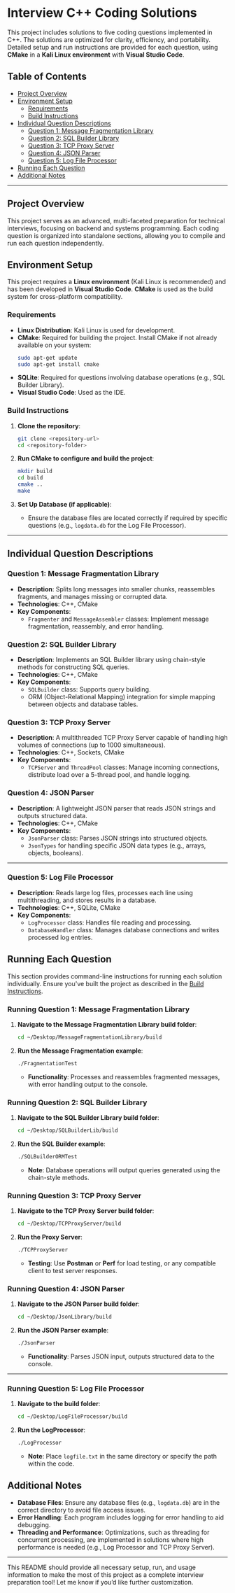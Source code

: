 
# Interview C++ Coding Solutions

This project includes solutions to five coding questions implemented in C++. The solutions are optimized for clarity, efficiency, and portability. Detailed setup and run instructions are provided for each question, using **CMake** in a **Kali Linux environment** with **Visual Studio Code**.

## Table of Contents

- [Project Overview](#project-overview)
- [Environment Setup](#environment-setup)
  - [Requirements](#requirements)
  - [Build Instructions](#build-instructions)
- [Individual Question Descriptions](#individual-question-descriptions)
  - [Question 1: Message Fragmentation Library](#question-4-message-fragmentation-library)
  - [Question 2: SQL Builder Library](#question-2-sql-builder-library)
  - [Question 3: TCP Proxy Server](#question-3-tcp-proxy-server)
  - [Question 4: JSON Parser](#question-5-json-parser)
  - [Question 5: Log File Processor](#question-1-log-file-processor)
- [Running Each Question](#running-each-question)
- [Additional Notes](#additional-notes)

---

## Project Overview

This project serves as an advanced, multi-faceted preparation for technical interviews, focusing on backend and systems programming. Each coding question is organized into standalone sections, allowing you to compile and run each question independently.

## Environment Setup

This project requires a **Linux environment** (Kali Linux is recommended) and has been developed in **Visual Studio Code**. **CMake** is used as the build system for cross-platform compatibility.

### Requirements

- **Linux Distribution**: Kali Linux is used for development.
- **CMake**: Required for building the project. Install CMake if not already available on your system:
  ```bash
  sudo apt-get update
  sudo apt-get install cmake
  ```
- **SQLite**: Required for questions involving database operations (e.g., SQL Builder Library).
- **Visual Studio Code**: Used as the IDE.

### Build Instructions

1. **Clone the repository**:
   ```bash
   git clone <repository-url>
   cd <repository-folder>
   ```

2. **Run CMake to configure and build the project**:
   ```bash
   mkdir build
   cd build
   cmake ..
   make
   ```

3. **Set Up Database (if applicable)**:
   - Ensure the database files are located correctly if required by specific questions (e.g., `logdata.db` for the Log File Processor).

---

## Individual Question Descriptions

### Question 1: Message Fragmentation Library

- **Description**: Splits long messages into smaller chunks, reassembles fragments, and manages missing or corrupted data.
- **Technologies**: C++, CMake
- **Key Components**:
  - `Fragmenter` and `MessageAssembler` classes: Implement message fragmentation, reassembly, and error handling.


### Question 2: SQL Builder Library

- **Description**: Implements an SQL Builder library using chain-style methods for constructing SQL queries.
- **Technologies**: C++, CMake
- **Key Components**:
  - `SQLBuilder` class: Supports query building.
  - ORM (Object-Relational Mapping) integration for simple mapping between objects and database tables.

### Question 3: TCP Proxy Server

- **Description**: A multithreaded TCP Proxy Server capable of handling high volumes of connections (up to 1000 simultaneous).
- **Technologies**: C++, Sockets, CMake
- **Key Components**:
  - `TCPServer` and `ThreadPool` classes: Manage incoming connections, distribute load over a 5-thread pool, and handle logging.


### Question 4: JSON Parser

- **Description**: A lightweight JSON parser that reads JSON strings and outputs structured data.
- **Technologies**: C++, CMake
- **Key Components**:
  - `JsonParser` class: Parses JSON strings into structured objects.
  - `JsonTypes` for handling specific JSON data types (e.g., arrays, objects, booleans).

---
### Question 5: Log File Processor

- **Description**: Reads large log files, processes each line using multithreading, and stores results in a database.
- **Technologies**: C++, SQLite, CMake
- **Key Components**:
  - `LogProcessor` class: Handles file reading and processing.
  - `DatabaseHandler` class: Manages database connections and writes processed log entries.


## Running Each Question

This section provides command-line instructions for running each solution individually. Ensure you've built the project as described in the [Build Instructions](#build-instructions).


### Running Question 1: Message Fragmentation Library

1. **Navigate to the Message Fragmentation Library build folder**:
   ```bash
   cd ~/Desktop/MessageFragmentationLibrary/build
   ```

2. **Run the Message Fragmentation example**:
   ```bash
   ./FragmentationTest
   ```

   - **Functionality**: Processes and reassembles fragmented messages, with error handling output to the console.



### Running Question 2: SQL Builder Library

1. **Navigate to the SQL Builder Library build folder**:
   ```bash
   cd ~/Desktop/SQLBuilderLib/build
   ```

2. **Run the SQL Builder example**:
   ```bash
   ./SQLBuilderORMTest
   ```

   - **Note**: Database operations will output queries generated using the chain-style methods.

### Running Question 3: TCP Proxy Server

1. **Navigate to the TCP Proxy Server build folder**:
   ```bash
   cd ~/Desktop/TCPProxyServer/build
   ```

2. **Run the Proxy Server**:
   ```bash
   ./TCPProxyServer
   ```

   - **Testing**: Use **Postman** or **Perf** for load testing, or any compatible client to test server responses.

### Running Question 4: JSON Parser

1. **Navigate to the JSON Parser build folder**:
   ```bash
   cd ~/Desktop/JsonLibrary/build
   ```

2. **Run the JSON Parser example**:
   ```bash
   ./JsonParser
   ```

   - **Functionality**: Parses JSON input, outputs structured data to the console.

---

### Running Question 5: Log File Processor

1. **Navigate to the build folder**:
   ```bash
   cd ~/Desktop/LogFileProcessor/build
   ```

2. **Run the LogProcessor**:
   ```bash
   ./LogProcessor
   ```

   - **Note**: Place `logfile.txt` in the same directory or specify the path within the code.

## Additional Notes

- **Database Files**: Ensure any database files (e.g., `logdata.db`) are in the correct directory to avoid file access issues.
- **Error Handling**: Each program includes logging for error handling to aid debugging.
- **Threading and Performance**: Optimizations, such as threading for concurrent processing, are implemented in solutions where high performance is needed (e.g., Log Processor and TCP Proxy Server).

---

This README should provide all necessary setup, run, and usage information to make the most of this project as a complete interview preparation tool! Let me know if you’d like further customization.
